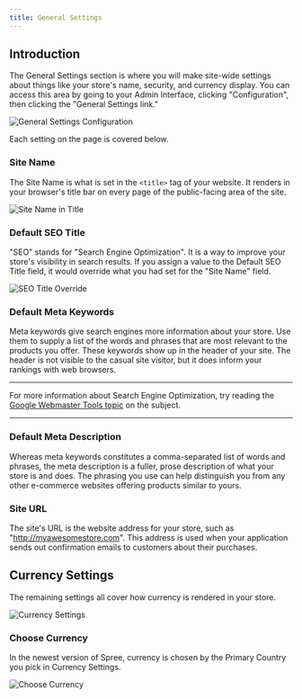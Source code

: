 ```yaml
---
title: General Settings
---
```


## Introduction

The General Settings section is where you will make site-wide settings about things like your store's name, security, and currency display. You can access this area by going to your Admin Interface, clicking "Configuration", then clicking the "General Settings link."

![General Settings Configuration](/images/user/config/general_settings.jpg)

Each setting on the page is covered below.

### Site Name

The Site Name is what is set in the `<title>` tag of your website. It renders in your browser's title bar on every page of the public-facing area of the site.

![Site Name in Title](/images/user/config/site_name_in_title.jpg)

### Default SEO Title

"SEO" stands for "Search Engine Optimization". It is a way to improve your store's visibility in search results. If you assign a value to the Default SEO Title field, it would override what you had set for the "Site Name" field.

![SEO Title Override](/images/user/config/seo_title_override.jpg)

### Default Meta Keywords

Meta keywords give search engines more information about your store. Use them to supply a list of the words and phrases that are most relevant to the products you offer. These keywords show up in the header of your site. The header is not visible to the casual site visitor, but it does inform your rankings with web browsers.

***
For more information about Search Engine Optimization, try reading the [Google Webmaster Tools topic](https://support.google.com/webmasters/answer/35291?hl=en) on the subject.
***

### Default Meta Description

Whereas meta keywords constitutes a comma-separated list of words and phrases, the meta description is a fuller, prose description of what your store is and does. The phrasing you use can help distinguish you from any other e-commerce websites offering products similar to yours.

### Site URL

The site's URL is the website address for your store, such as "http://myawesomestore.com". This address is used when your application sends out confirmation emails to customers about their purchases.

## Currency Settings

The remaining settings all cover how currency is rendered in your store.

![Currency Settings](/images/user/config/currency_settings.jpg)

### Choose Currency

In the newest version of Spree, currency is chosen by the Primary Country you pick in Currency Settings.

![Choose Currency](/images/user/config/choose_currency.jpg)

